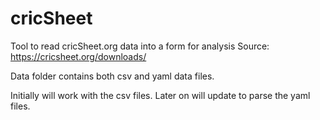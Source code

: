 # cricSheet
Tool to read cricSheet.org data into a form for analysis
Source: https://cricsheet.org/downloads/

Data folder contains both csv and yaml data files.

Initially will work with the csv files.
Later on will update to parse the yaml files.
